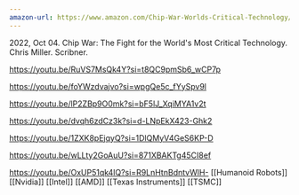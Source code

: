 ```yaml
---
amazon-url: https://www.amazon.com/Chip-War-Worlds-Critical-Technology/dp/1982172002
---
```

2022, Oct 04. Chip War: The Fight for the World's Most Critical Technology. Chris Miller. Scribner.  

https://youtu.be/RuVS7MsQk4Y?si=t8QC9pmSb6_wCP7p

https://youtu.be/foYWzdvajvo?si=wpgQe5c_fYySpv9l

https://youtu.be/lP2ZBp9O0mk?si=bF5lJ_XqiMYA1v2t

https://youtu.be/dvqh6zdCz3k?si=d-LNpEkX423-Ghk2

https://youtu.be/1ZXK8pEjqyQ?si=1DlQMyV4GeS6KP-D

https://youtu.be/wLLty2GoAuU?si=871XBAKTg45CI8ef

https://youtu.be/OxUP51qk4lQ?si=R9LnHtnBdntvWlH-
[[Humanoid Robots]]
[[Nvidia]]
[[Intel]]
[[AMD]]
[[Texas Instruments]]
[[TSMC]]
